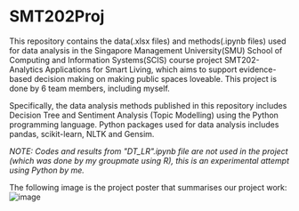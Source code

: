 # SMT202Proj
This repository contains the data(.xlsx files) and methods(.ipynb files) used for data analysis in the Singapore Management University(SMU) School of Computing and Information Systems(SCIS) course project SMT202-Analytics Applications for Smart Living, which aims to support evidence-based decision making on making public spaces loveable. This project is done by 6 team members, including myself.

Specifically, the data analysis methods published in this repository includes Decision Tree and Sentiment Analysis (Topic Modelling) using the Python programming language. Python packages used for data analysis includes pandas, scikit-learn, NLTK and Gensim.

*NOTE: Codes and results from  "DT_LR".ipynb file are not used in the project (which was done by my groupmate using R), this is an experimental attempt using Python by me.*

The following image is the project poster that summarises our project work:
![image](https://user-images.githubusercontent.com/43470271/220506835-70d694d1-9654-47cc-a9ba-7e8f7879d091.png)

